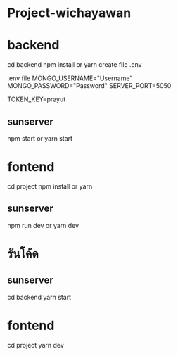 ﻿# Project-wichayawan

# backend
cd backend
npm install or yarn 
create file .env

.env file
MONGO_USERNAME="Username"
MONGO_PASSWORD="Password"
SERVER_PORT=5050

TOKEN_KEY=prayut

## sunserver 
npm start or yarn start

# fontend
cd project
npm install or yarn
## sunserver 
npm run dev or yarn dev


# รันโค้ด
## sunserver 
cd backend 
yarn start

# fontend
cd project
yarn dev